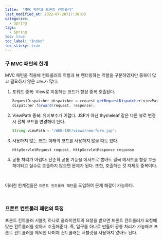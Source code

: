 ```yaml
---
title:  "MVC 패턴과 프론트 컨트롤러"
last_modified_at: 2022-07-20T17:36:00
categories: 
  - Spring
tags:
  - Spring
toc: true
toc_label: "Index"
toc_sticky: true
---
```


### 구 MVC 패턴의 한계

MVC 패턴을 적용해 컨트롤러의 역할과 뷰 렌더링하는 역할을 구분하였지만 중복이 많고 필요하지 않은 코드가 많다.

1. 포워드 중복: View로 이동하는 코드가 항상 중복 호출된다.
    
    ```java
    RequestDispatcher dispatcher = request.getRequestDispatcher(viewPath);
    dispatcher.forward(request, response);
    ```
    
2. ViewPath 중복: 유지보수가 어렵다. JSP가 아닌 thymeleaf 같은 다른 뷰로 변경 시 전체 코드를 변경해야 한다.
    
    ```java
    String viewPath = "/WEB-INF/views/new-form.jsp";
    ```
    
3. 사용하지 않는 코드: 아래의 코드를 사용하지 않을 때도 있다.
    
    ```java
    HttpServletRequest request, HttpServletResponse response
    ```
    
4. 공통 처리가 어렵다: 단순히 공통 기능을 메서드로 뽑아도 결국 메서드를 항상 호출해야되고 실수로 호출하지 않으면 문제가 된다. 또한, 호출하는 것 자체도 중복이다.

<br>

이러한 한계점들은 `프론트 컨트롤러 패턴`을 도입하여 문제 해결이 가능하다.

<br>

### 프론트 컨트롤러 패턴의 특징

프론트 컨트롤러 서블릿 하나로 클라이언트의 요청을 받으면 프론트 컨트롤러가 요청에 맞는 컨트롤러를 찾아서 호출해준다. 즉, 입구를 하나로 만들어 공통 처리가 가능해져 프론트 컨트롤러를 제외한 나머지 컨트롤러는 서블릿을 사용하지 않아도 된다.